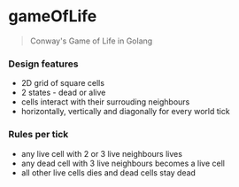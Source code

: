 # gameOfLife
> Conway's Game of Life in Golang

### Design features
* 2D grid of square cells
* 2 states - dead or alive
* cells interact with their surrouding neighbours
* horizontally, vertically and diagonally for every world tick 

### Rules per tick
* any live cell with 2 or 3 live neighbours lives
* any dead cell with 3 live neighbours becomes a live cell
* all other live cells dies and dead cells stay dead
